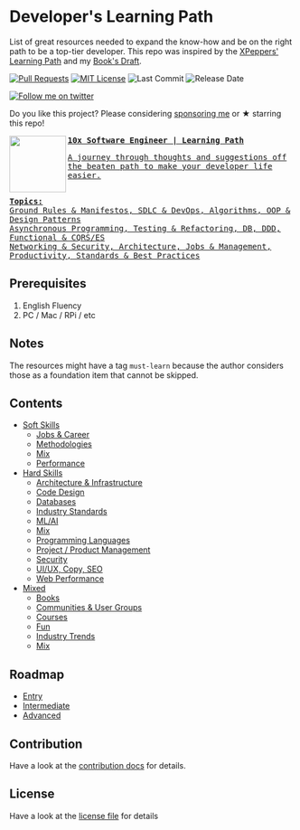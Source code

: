 # Developer's Learning Path

List of great resources needed to expand the know-how and be on the right path to be a top-tier developer.
This repo was inspired by the [XPeppers' Learning Path](https://github.com/xpeppers/starway-to-orione) and my [Book's Draft](https://leanpub.com/thedeveloperspath/).

[![Pull Requests](https://img.shields.io/badge/PRs-welcome-brightgreen.svg?longCache=true)](https://github.com/fabiocicerchia/dev-learning-path/pulls)
[![MIT License](https://img.shields.io/badge/License-MIT-lightgrey.svg?longCache=true)](LICENSE)
![Last Commit](https://img.shields.io/github/last-commit/fabiocicerchia/dev-learning-path)
![Release Date](https://img.shields.io/github/release-date/fabiocicerchia/dev-learning-path)

[![Follow me on twitter](https://img.shields.io/twitter/follow/fabiocicerchia.svg?logo=twitter)](https://twitter.com/fabiocicerchia)

Do you like this project? Please considering [sponsoring me](https://github.com/sponsors/fabiocicerchia) or ★ starring this repo!

<kbd>
  <a href="https://10xse.academy">
    <img src="https://10xse.academy/assets/images/cover2.png" width="100" align="left">
    <strong>10x Software Engineer | Learning Path</strong>
    <br>
    <p>A journey through thoughts and suggestions off the beaten path to make your developer life easier.</p>
    <br>
    <strong>Topics: </strong><br>
    Ground Rules & Manifestos, SDLC & DevOps, Algorithms, OOP & Design Patterns<br>
    Asynchronous Programming, Testing & Refactoring, DB, DDD, Functional & CQRS/ES<br>
    Networking & Security, Architecture, Jobs & Management, Productivity, Standards & Best Practices
  </a>
</kbd>

## Prerequisites

1.  English Fluency
1.  PC / Mac / RPi / etc

## Notes

The resources might have a tag `must-learn` because the author considers those as a foundation item that cannot be skipped.

## Contents

- [Soft Skills](docs/soft-skills/README.md)
  - [Jobs & Career](docs/soft-skills/JOBS.md)
  - [Methodologies](docs/soft-skills/METHODOLOGIES.md)
  - [Mix](docs/soft-skills/MIXED.md)
  - [Performance](docs/soft-skills/PERFORMANCE.md)
- [Hard Skills](docs/hard-skills/README.md)
  - [Architecture & Infrastructure](docs/hard-skills/INFRASTRUCTURE.md)
  - [Code Design](docs/hard-skills/DESIGN.md)
  - [Databases](docs/hard-skills/DATABASES.md)
  - [Industry Standards](docs/hard-skills/STANDARDS.md)
  - [ML/AI](docs/hard-skills/ML_IA.md)
  - [Mix](docs/hard-skills/MIXED.md)
  - [Programming Languages](docs/hard-skills/LANGUAGES.md)
  - [Project / Product Management](docs/hard-skills/MANAGEMENT.md)
  - [Security](docs/hard-skills/SECURITY.md)
  - [UI/UX, Copy, SEO](docs/hard-skills/COMMUNICATION.md)
  - [Web Performance](docs/hard-skills/PERFORMANCE.md)
- [Mixed](docs/mixed/README.md)
  - [Books](docs/mixed/BOOKS.md)
  - [Communities & User Groups](docs/mixed/COMMUNITY.md)
  - [Courses](docs/mixed/COURSES.md)
  - [Fun](docs/mixed/FUN.md)
  - [Industry Trends](docs/mixed/TRENDS.md)
  - [Mix](docs/mixed/MIXED.md)

## Roadmap

- [Entry](roadmap/ENTRY.md)
- [Intermediate](roadmap/INTERMEDIATE.md)
- [Advanced](roadmap/ADVANCED.md)

## Contribution

Have a look at the [contribution docs](CONTRIBUTING.md) for details.

## License

Have a look at the [license file](LICENSE) for details
